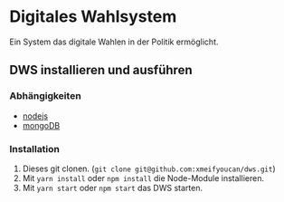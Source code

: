 # Digitales Wahlsystem
Ein System das digitale Wahlen in der Politik ermöglicht.

## DWS installieren und ausführen
### Abhängigkeiten
- [nodejs](https://nodejs.org/)
- [mongoDB](https://www.mongodb.com/)
### Installation
1. Dieses git clonen. (`git clone git@github.com:xmeifyoucan/dws.git`)
2. Mit `yarn install` oder `npm install` die Node-Module installieren.
3. Mit `yarn start` oder `npm start` das DWS starten.
